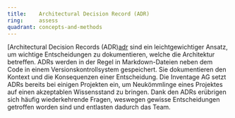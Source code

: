 ```yaml
---
title:    Architectural Decision Record (ADR)
ring:     assess  
quadrant: concepts-and-methods
---
```


[Architectural Decision Records (ADR)[adr] sind ein leichtgewichtiger Ansatz, um wichtige Entscheidungen zu dokumentieren,
welche die Architektur betreffen. ADRs werden in der Regel in Markdown-Dateien neben dem Code in einem
Versionskontrollsystem gespeichert. Sie dokumentieren den Kontext und die Konsequenzen einer Entscheidung. Die Inventage
AG setzt ADRs bereits bei einigen Projekten ein, um Neukömmlinge eines Projektes auf einen akzeptablen Wissensstand zu
bringen. Dank den ADRs erübrigen sich häufig wiederkehrende Fragen, weswegen gewisse Entscheidungen getroffen worden
sind und entlasten dadurch das Team.

[adr]: https://adr.github.io/
